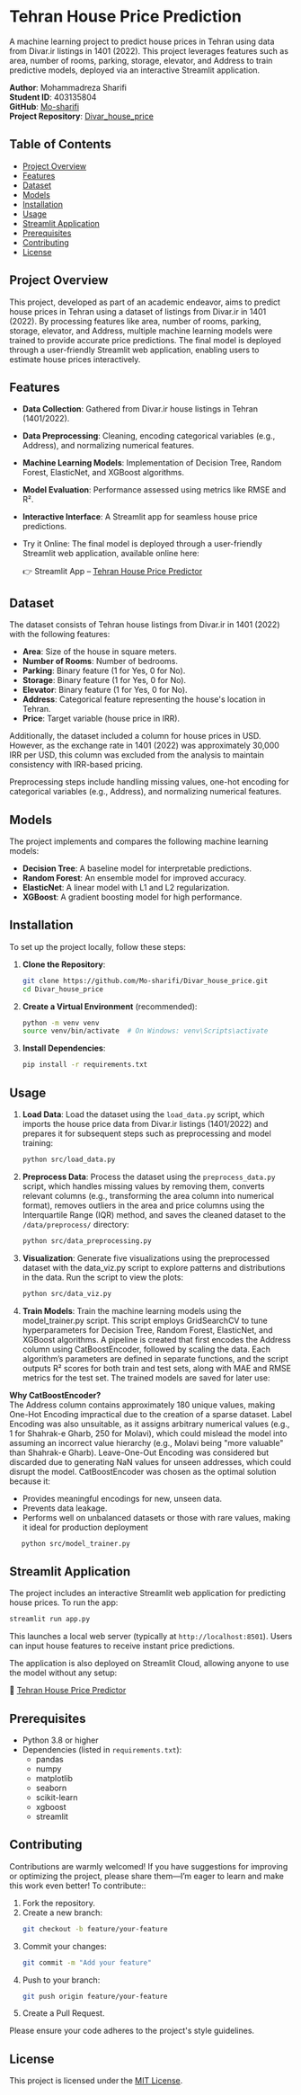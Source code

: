 
# Tehran House Price Prediction

A machine learning project to predict house prices in Tehran using data from Divar.ir listings in 1401 (2022). This project leverages features such as area, number of rooms, parking, storage, elevator, and Address to train predictive models, deployed via an interactive Streamlit application.

**Author**: Mohammadreza Sharifi  
**Student ID**: 403135804  
**GitHub**: [Mo-sharifi](https://github.com/Mo-sharifi)  
**Project Repository**: [Divar_house_price](https://github.com/Mo-sharifi/Divar_house_price)

## Table of Contents
- [Project Overview](#project-overview)
- [Features](#features)
- [Dataset](#dataset)
- [Models](#models)
- [Installation](#installation)
- [Usage](#usage)
- [Streamlit Application](#streamlit-application)
- [Prerequisites](#prerequisites)
- [Contributing](#contributing)
- [License](#license)

## Project Overview
This project, developed as part of an academic endeavor, aims to predict house prices in Tehran using a dataset of listings from Divar.ir in 1401 (2022). By processing features like area, number of rooms, parking, storage, elevator, and Address, multiple machine learning models were trained to provide accurate price predictions. The final model is deployed through a user-friendly Streamlit web application, enabling users to estimate house prices interactively.

## Features
- **Data Collection**: Gathered from Divar.ir house listings in Tehran (1401/2022).
- **Data Preprocessing**: Cleaning, encoding categorical variables (e.g., Address), and normalizing numerical features.
- **Machine Learning Models**: Implementation of Decision Tree, Random Forest, ElasticNet, and XGBoost algorithms.
- **Model Evaluation**: Performance assessed using metrics like RMSE and R².
- **Interactive Interface**: A Streamlit app for seamless house price predictions.
- Try it Online: The final model is deployed through a user-friendly Streamlit web application, available online here:

   👉 Streamlit App – [Tehran House Price Predictor](https://divarhouseprice.streamlit.app/)



## Dataset
The dataset consists of Tehran house listings from Divar.ir in 1401 (2022) with the following features:
- **Area**: Size of the house in square meters.
- **Number of Rooms**: Number of bedrooms.
- **Parking**: Binary feature (1 for Yes, 0 for No).
- **Storage**: Binary feature (1 for Yes, 0 for No).
- **Elevator**: Binary feature (1 for Yes, 0 for No).
- **Address**: Categorical feature representing the house's location in Tehran.
- **Price**: Target variable (house price in IRR).

Additionally, the dataset included a column for house prices in USD. However, as the exchange rate in 1401 (2022) was approximately 30,000 IRR per USD, this column was excluded from the analysis to maintain consistency with IRR-based pricing.

Preprocessing steps include handling missing values, one-hot encoding for categorical variables (e.g., Address), and normalizing numerical features.

## Models
The project implements and compares the following machine learning models:
- **Decision Tree**: A baseline model for interpretable predictions.
- **Random Forest**: An ensemble model for improved accuracy.
- **ElasticNet**: A linear model with L1 and L2 regularization.
- **XGBoost**: A gradient boosting model for high performance.


## Installation
To set up the project locally, follow these steps:

1. **Clone the Repository**:
   ```bash
   git clone https://github.com/Mo-sharifi/Divar_house_price.git
   cd Divar_house_price
   ```

2. **Create a Virtual Environment** (recommended):
   ```bash
   python -m venv venv
   source venv/bin/activate  # On Windows: venv\Scripts\activate
   ```

3. **Install Dependencies**:
   ```bash
   pip install -r requirements.txt
   ```

## Usage
1. **Load Data**:
   Load the dataset using the `load_data.py` script, which imports the house price data from Divar.ir listings (1401/2022) and prepares it for subsequent steps such as preprocessing and model training:
   ```bash
   python src/load_data.py
   ```
2. **Preprocess Data**:
   Process the dataset using the `preprocess_data.py` script, which handles missing values by removing them, converts relevant columns (e.g., transforming the area column into numerical format), removes outliers in the area and price columns using the Interquartile Range (IQR) method, and saves the cleaned dataset to the `/data/preprocess/` directory:
   ```bash
   python src/data_preprocessing.py
   ```
3. **Visualization**:
   Generate five visualizations using the preprocessed dataset with the data_viz.py script to explore patterns and distributions in the data. Run the script to view the plots:
   ```bash
   python src/data_viz.py
   ```
4. **Train Models**:
 Train the machine learning models using the model_trainer.py script. This script employs GridSearchCV to tune hyperparameters for Decision Tree, Random Forest, ElasticNet, and XGBoost algorithms. A pipeline is created that first encodes the Address column using CatBoostEncoder, followed by scaling the data. Each algorithm’s parameters are defined in separate functions, and the script outputs R² scores for both train and test sets, along with MAE and RMSE metrics for the test set. The trained models are saved for later use:
 
 **Why CatBoostEncoder?**  
The Address column contains approximately 180 unique values, making One-Hot Encoding impractical due to the creation of a sparse dataset. Label Encoding was also unsuitable, as it assigns arbitrary numerical values (e.g., 1 for Shahrak-e Gharb, 250 for Molavi), which could mislead the model into assuming an incorrect value hierarchy (e.g., Molavi being "more valuable" than Shahrak-e Gharb). Leave-One-Out Encoding was considered but discarded due to generating NaN values for unseen addresses, which could disrupt the model. CatBoostEncoder was chosen as the optimal solution because it:

-   Provides meaningful encodings for new, unseen data.
-   Prevents data leakage.
-   Performs well on unbalanced datasets or those with rare values, making it ideal for production deployment
```bash
   python src/model_trainer.py
   ```

## Streamlit Application
The project includes an interactive Streamlit web application for predicting house prices. To run the app:
```bash
streamlit run app.py
```

This launches a local web server (typically at `http://localhost:8501`). Users can input house features to receive instant price predictions.

The application is also deployed on Streamlit Cloud, allowing anyone to use the model without any setup:

🔗 [Tehran House Price Predictor](https://divarhouseprice.streamlit.app/)

## Prerequisites
- Python 3.8 or higher
- Dependencies (listed in `requirements.txt`):
  - pandas
  - numpy
  - matplotlib
  - seaborn
  - scikit-learn
  - xgboost
  - streamlit

## Contributing
Contributions are warmly welcomed! If you have suggestions for improving or optimizing the project, please share them—I’m eager to learn and make this work even better! To contribute::
1. Fork the repository.
2. Create a new branch:
   ```bash
   git checkout -b feature/your-feature
   ```
3. Commit your changes:
   ```bash
   git commit -m "Add your feature"
   ```
4. Push to your branch:
   ```bash
   git push origin feature/your-feature
   ```
5. Create a Pull Request.

Please ensure your code adheres to the project's style guidelines.

## License
This project is licensed under the [MIT License](LICENSE).

